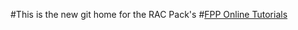 #This is the new git home for the RAC Pack's 
#[FPP Online Tutorials](markdown/IntroPage.md)


[//]: # (Author:David LaPoint david.lapoint@oracle.com)


